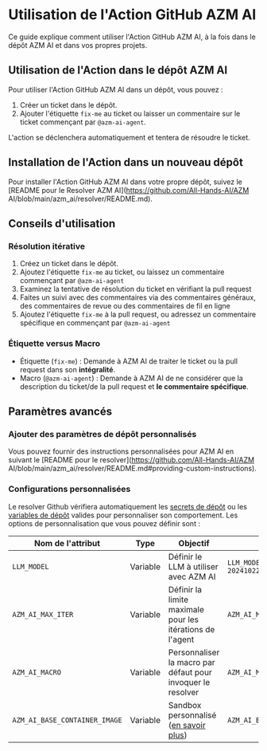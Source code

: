 

# Utilisation de l'Action GitHub AZM AI

Ce guide explique comment utiliser l'Action GitHub AZM AI, à la fois dans le dépôt AZM AI et dans vos propres projets.

## Utilisation de l'Action dans le dépôt AZM AI

Pour utiliser l'Action GitHub AZM AI dans un dépôt, vous pouvez :

1. Créer un ticket dans le dépôt.
2. Ajouter l'étiquette `fix-me` au ticket ou laisser un commentaire sur le ticket commençant par `@azm-ai-agent`.

L'action se déclenchera automatiquement et tentera de résoudre le ticket.

## Installation de l'Action dans un nouveau dépôt

Pour installer l'Action GitHub AZM AI dans votre propre dépôt, suivez le [README pour le Resolver AZM AI](https://github.com/All-Hands-AI/AZM AI/blob/main/azm_ai/resolver/README.md).

## Conseils d'utilisation

### Résolution itérative

1. Créez un ticket dans le dépôt.
2. Ajoutez l'étiquette `fix-me` au ticket, ou laissez un commentaire commençant par `@azm-ai-agent`
3. Examinez la tentative de résolution du ticket en vérifiant la pull request
4. Faites un suivi avec des commentaires via des commentaires généraux, des commentaires de revue ou des commentaires de fil en ligne
5. Ajoutez l'étiquette `fix-me` à la pull request, ou adressez un commentaire spécifique en commençant par `@azm-ai-agent`

### Étiquette versus Macro

- Étiquette (`fix-me`) : Demande à AZM AI de traiter le ticket ou la pull request dans son **intégralité**.
- Macro (`@azm-ai-agent`) : Demande à AZM AI de ne considérer que la description du ticket/de la pull request et **le commentaire spécifique**.

## Paramètres avancés

### Ajouter des paramètres de dépôt personnalisés

Vous pouvez fournir des instructions personnalisées pour AZM AI en suivant le [README pour le resolver](https://github.com/All-Hands-AI/AZM AI/blob/main/azm_ai/resolver/README.md#providing-custom-instructions).

### Configurations personnalisées

Le resolver Github vérifiera automatiquement les [secrets de dépôt](https://docs.github.com/en/actions/security-for-github-actions/security-guides/using-secrets-in-github-actions?tool=webui#creating-secrets-for-a-repository) ou les [variables de dépôt](https://docs.github.com/en/actions/writing-workflows/choosing-what-your-workflow-does/store-information-in-variables#creating-configuration-variables-for-a-repository) valides pour personnaliser son comportement.
Les options de personnalisation que vous pouvez définir sont :

| **Nom de l'attribut**            | **Type** | **Objectif**                                                                                                | **Exemple**                                          |
|----------------------------------| -------- |-------------------------------------------------------------------------------------------------------------|------------------------------------------------------|
| `LLM_MODEL`                      | Variable | Définir le LLM à utiliser avec AZM AI                                                                    | `LLM_MODEL="anthropic/claude-3-5-sonnet-20241022"`   |
| `AZM_AI_MAX_ITER`             | Variable | Définir la limite maximale pour les itérations de l'agent                                                   | `AZM_AI_MAX_ITER=10`                              |
| `AZM_AI_MACRO`                | Variable | Personnaliser la macro par défaut pour invoquer le resolver                                                 | `AZM_AI_MACRO=@resolveit`                         |
| `AZM_AI_BASE_CONTAINER_IMAGE` | Variable | Sandbox personnalisé ([en savoir plus](https://docs.all-hands.dev/modules/usage/how-to/custom-sandbox-guide))| `AZM_AI_BASE_CONTAINER_IMAGE="custom_image"`      |
